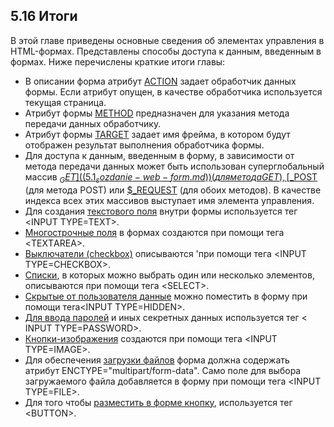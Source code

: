 ## 5.16 Итоги
В этой главе приведены основные сведения об элементах управления
в HTML-формах. Представлены способы доступа к данным, введенным в 
формах. Ниже перечислены краткие итоги главы:  

+ В описании форма атрибут [ACTIОN](5.1_sozdanie-web-form.md) задает обработчик данных формы. Если атрибут опущен, в качестве обработчика используется текущая страница.  
+ Атрибут формы [METHOD](5.1_sozdanie-web-form.md) предназначен для указания метода передачи данных обработчику.  
+ Атрибут формы [TARGET]((5.1_sozdanie-web-form.md)) задает имя фрейма, в котором будут отображен результат выполнения обработчика формы.  
+ Для доступа к данным, введенным в форму, в зависимости от метода передачи данных может быть использован суперглобальный массив [$_GET]((5.1_sozdanie-web-form.md))(для метода GET), [$_POST]((5.1_sozdanie-web-form.md)) (для метода POST) или [$_REQUEST]((5.1_sozdanie-web-form.md)) (для обоих методов). В качестве индекса всех этих массивов выступает имя элемента управления.  
+ Для создания [текстового поля](5.2_tekstovye-polya.md) внутри формы используется тег <INРUT
TYPE=TEХT>.  
+ [Многострочные поля](5.4_mnogostrochnye-polya.md) в формах создаются при помощи тега <TEXТAREA>.
+ [Выключатели (checkbox)](5.5_vyklyuchateli-checkboxes.md) описываются 'при помощи тега <INРUT
TYPE=CHECKВOX>.
+ [Списки](5.7_spiski.md), в которых можно выбрать один или несколько элементов, 
описываются при помощи тега <SЕLECT>.
+ [Скрытые от пользователя данные](5.8_skrytye-polya.md) можно поместить в форму при помощи
тera<INРUT TYPE=НIDDEN>.
+ [Для ввода паролей](5.9_polya-dlya-parolej.md) и иных секретных данных используется тег < INРUT
TYPE=PАSSWORD>.
+ [Кнопки-изображения](5.10_knopka-izobrazhenie.md) создаются при помощи тега <INРUT TYPE=IMАGE>.
+ Для обеспечения [загрузки файлов](5.11_zagruzka-fajlov.md) форма должна содержать атрибут
ENCТYPE="multipart/form-data". Само поле для выбора загружаемого
файла добавляется в форму при помощи тега <INРUT TYPE=FILЕ>.
+ Для того чтобы [разместить в форме кнопку](5.13_knopki-variant-1.md), используется тег <BUTТON>.